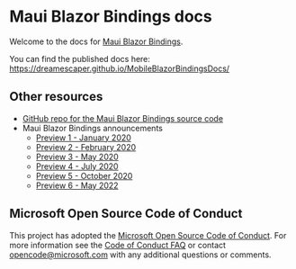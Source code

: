 # Maui Blazor Bindings docs

Welcome to the docs for [Maui Blazor Bindings](https://github.com/Dreamescaper/BlazorBindings.Maui).

You can find the published docs here: https://dreamescaper.github.io/MobileBlazorBindingsDocs/

## Other resources

* [GitHub repo for the Maui Blazor Bindings source code](https://github.com/Dreamescaper/BlazorBindings.Maui)
* Maui Blazor Bindings announcements
  * [Preview 1 - January 2020](https://devblogs.microsoft.com/aspnet/mobile-blazor-bindings-experiment/)
  * [Preview 2 - February 2020](https://devblogs.microsoft.com/aspnet/mobile-blazor-bindings-feb-2020-update/)
  * [Preview 3 - May 2020](https://devblogs.microsoft.com/aspnet/announcing-experimental-mobile-blazor-bindings-may-update/)
  * [Preview 4 - July 2020](https://devblogs.microsoft.com/aspnet/hybrid-blazor-apps-in-mobile-blazor-bindings-july-update/)
  * [Preview 5 - October 2020](https://devblogs.microsoft.com/dotnet/unified-ui-mobile-blazor-bindings-preview-5/)
  * [Preview 6 - May 2022](https://dreamescaper.github.io/MobileBlazorBindingsDocs/maui-blazor-bindings/release-notes/preview-6.html)

## Microsoft Open Source Code of Conduct

This project has adopted the [Microsoft Open Source Code of Conduct](https://opensource.microsoft.com/codeofconduct/).
For more information see the [Code of Conduct FAQ](https://opensource.microsoft.com/codeofconduct/faq/) or contact [opencode@microsoft.com](mailto:opencode@microsoft.com) with any additional questions or comments.
